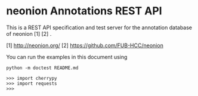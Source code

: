 neonion Annotations REST API
===================

This is a REST API specification and test server for the annotation database
of neonion [1] [2] .

[1] http://neonion.org/
[2] https://github.com/FUB-HCC/neonion

You can run the examples in this document using

    python -m doctest README.md

    >>> import cherrypy
    >>> import requests
	>>>
